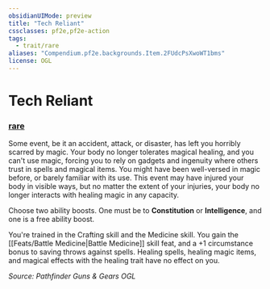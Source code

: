 ```yaml
---
obsidianUIMode: preview
title: "Tech Reliant"
cssclasses: pf2e,pf2e-action
tags:
  - trait/rare
aliases: "Compendium.pf2e.backgrounds.Item.2FUdcPsXwoWT1bms"
license: OGL
---
```

# Tech Reliant

### [rare](rare "Rare Rarity Trait")






Some event, be it an accident, attack, or disaster, has left you horribly scarred by magic. Your body no longer tolerates magical healing, and you can't use magic, forcing you to rely on gadgets and ingenuity where others trust in spells and magical items. You might have been well-versed in magic before, or barely familiar with its use. This event may have injured your body in visible ways, but no matter the extent of your injuries, your body no longer interacts with healing magic in any capacity.

Choose two ability boosts. One must be to **Constitution** or **Intelligence**, and one is a free ability boost.

You're trained in the Crafting skill and the Medicine skill. You gain the [[Feats/Battle Medicine|Battle Medicine]] skill feat, and a +1 circumstance bonus to saving throws against spells. Healing spells, healing magic items, and magical effects with the healing trait have no effect on you.

*Source: Pathfinder Guns & Gears*
*OGL*